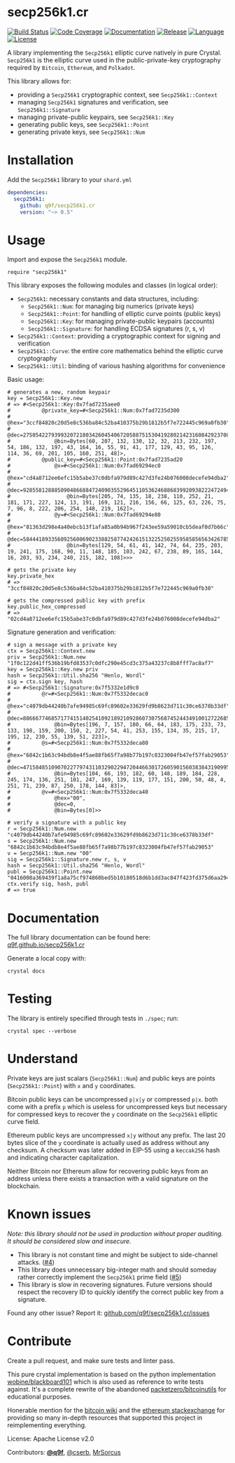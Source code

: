 # secp256k1.cr

[![Build Status](https://img.shields.io/github/workflow/status/q9f/secp256k1.cr/Nightly)](https://github.com/q9f/secp256k1.cr/actions)
[![Code Coverage](https://codecov.io/gh/q9f/secp256k1.cr/branch/main/graph/badge.svg?token=ngxRs9HdJA)](https://codecov.io/gh/q9f/secp256k1.cr)
[![Documentation](https://img.shields.io/badge/docs-html-black)](https://q9f.github.io/secp256k1.cr/)
[![Release](https://img.shields.io/github/v/release/q9f/secp256k1.cr?include_prereleases&color=black)](https://github.com/q9f/secp256k1.cr/releases/latest)
[![Language](https://img.shields.io/github/languages/top/q9f/secp256k1.cr?color=black)](https://github.com/q9f/secp256k1.cr/search?l=crystal)
[![License](https://img.shields.io/github/license/q9f/secp256k1.cr.svg?color=black)](LICENSE)

A library implementing the `Secp256k1` elliptic curve natively in pure Crystal.
`Secp256k1` is the elliptic curve used in the public-private-key cryptography required by `Bitcoin`, `Ethereum`, and `Polkadot`.

This library allows for:
* providing a `Secp256k1` cryptographic context, see `Secp256k1::Context`
* managing `Secp256k1` signatures and verification, see `Secp256k1::Signature`
* managing private-public keypairs, see `Secp256k1::Key`
* generating public keys, see `Secp256k1::Point`
* generating private keys, see `Secp256k1::Num`

# Installation

Add the `Secp256k1` library to your `shard.yml`

```yaml
dependencies:
  secp256k1:
    github: q9f/secp256k1.cr
    version: "~> 0.5"
```

# Usage

Import and expose the `Secp256k1` module.

```crystal
require "secp256k1"
```

This library exposes the following modules and classes (in logical order):

* `Secp256k1`: necessary constants and data structures, including:
  - `Secp256k1::Num`: for managing big numerics (private keys)
  - `Secp256k1::Point`: for handling of elliptic curve points (public keys)
  - `Secp256k1::Key`: for managing private-public keypairs (accounts)
  - `Secp256k1::Signature`: for handling ECDSA signatures (r, s, v)
* `Secp256k1::Context`: providing a cryptographic context for signing and verification
* `Secp256k1::Curve`: the entire core mathematics behind the elliptic curve cryptography
* `Secp256k1::Util`: binding of various hashing algorithms for convenience

Basic usage:

```crystal
# generates a new, random keypair
key = Secp256k1::Key.new
# => #<Secp256k1::Key:0x7fad7235aee0
#          @private_key=#<Secp256k1::Num:0x7fad7235d300
#              @hex="3ccf84820c20d5e8c536ba84c52ba410375b29b1812b5f7e722445c969a0fb30",
#              @dec=27505422793993207218034260454067205887515304192802142316084292370834437241648,
#              @bin=Bytes[60, 207, 132, 130, 12, 32, 213, 232, 197, 54, 186, 132, 197, 43, 164, 16, 55, 91, 41, 177, 129, 43, 95, 126, 114, 36, 69, 201, 105, 160, 251, 48]>,
#          @public_key=#<Secp256k1::Point:0x7fad7235ad20
#              @x=#<Secp256k1::Num:0x7fad69294ec0
#                  @hex="cd4a8712ee6efc15b5abe37c0dbfa979d89c427d3fe24b076008decefe94dba2",
#                  @dec=92855812888509048668847240903552964511053624688683992093822247249407942908834,
#                  @bin=Bytes[205, 74, 135, 18, 238, 110, 252, 21, 181, 171, 227, 124, 13, 191, 169, 121, 216, 156, 66, 125, 63, 226, 75, 7, 96, 8, 222, 206, 254, 148, 219, 162]>,
#              @y=#<Secp256k1::Num:0x7fad69294e80
#                  @hex="81363d298e4a40ebcb13f1afa85a0b94b967f243ee59a59010cb5deaf0d7b66c",
#                  @dec=58444189335609256006902338825877424261513225250255958585656342678587884156524,
#                  @bin=Bytes[129, 54, 61, 41, 142, 74, 64, 235, 203, 19, 241, 175, 168, 90, 11, 148, 185, 103, 242, 67, 238, 89, 165, 144, 16, 203, 93, 234, 240, 215, 182, 108]>>>

# gets the private key
key.private_hex
# => "3ccf84820c20d5e8c536ba84c52ba410375b29b1812b5f7e722445c969a0fb30"

# gets the compressed public key with prefix
key.public_hex_compressed
# => "02cd4a8712ee6efc15b5abe37c0dbfa979d89c427d3fe24b076008decefe94dba2"
```

Signature generation and verification:

```crystal
# sign a message with a private key
ctx = Secp256k1::Context.new
priv = Secp256k1::Num.new "1f0c122d41ff536b19bfd83537c0dfc290e45cd3c375a43237c8b8fff7ac8af7"
key = Secp256k1::Key.new priv
hash = Secp256k1::Util.sha256 "Henlo, Wordl"
sig = ctx.sign key, hash
# => #<Secp256k1::Signature:0x7f5332e1d9c0
#          @r=#<Secp256k1::Num:0x7f5332decac0
#              @hex="c4079db44240b7afe94985c69fc89602e33629fd9b8623d711c30ce6378b33df",
#              @dec=88666774685717741514025410921892109286073075687452443491001272268566542627807,
#              @bin=Bytes[196, 7, 157, 180, 66, 64, 183, 175, 233, 73, 133, 198, 159, 200, 150, 2, 227, 54, 41, 253, 155, 134, 35, 215, 17, 195, 12, 230, 55, 139, 51, 223]>,
#          @s=#<Secp256k1::Num:0x7f5332deca80
#              @hex="6842c1b63c94bdb8e4f5ae88fb65f7a98b77b197c8323004fb47ef57fab29053",
#              @dec=47158485109070227797431103290229472044663017260590156038384319099500326195283,
#              @bin=Bytes[104, 66, 193, 182, 60, 148, 189, 184, 228, 245, 174, 136, 251, 101, 247, 169, 139, 119, 177, 151, 200, 50, 48, 4, 251, 71, 239, 87, 250, 178, 144, 83]>,
#          @v=#<Secp256k1::Num:0x7f5332deca40
#              @hex="00",
#              @dec=0,
#              @bin=Bytes[0]>>

# verify a signature with a public key
r = Secp256k1::Num.new "c4079db44240b7afe94985c69fc89602e33629fd9b8623d711c30ce6378b33df"
s = Secp256k1::Num.new "6842c1b63c94bdb8e4f5ae88fb65f7a98b77b197c8323004fb47ef57fab29053"
v = Secp256k1::Num.new "00"
sig = Secp256k1::Signature.new r, s, v
hash = Secp256k1::Util.sha256 "Henlo, Wordl"
publ = Secp256k1::Point.new "0416008a369439f1a8a75cf974860bed5b10180518d6b1dd3ac847f423fd375d6aa29474394f0cd79d2ea543507d069e97339284f01bdbfd27392daec0ec553816"
ctx.verify sig, hash, publ
# => true
```

# Documentation

The full library documentation can be found here: [q9f.github.io/secp256k1.cr](https://q9f.github.io/secp256k1.cr/)

Generate a local copy with:

```shell
crystal docs
```

# Testing

The library is entirely specified through tests in `./spec`; run:

```shell
crystal spec --verbose
```

# Understand

Private keys are just scalars (`Secp256k1::Num`) and public keys are points (`Secp256k1::Point`) with `x` and `y` coordinates.

Bitcoin public keys can be uncompressed `p|x|y` or compressed `p|x`. both come with a prefix `p` which is useless for uncompressed keys but necessary for compressed keys to recover the `y` coordinate on the `Secp256k1` elliptic curve field.

Ethereum public keys are uncompressed `x|y` without any prefix. The last 20 bytes slice of the `y` coordinate is actually used as address without any checksum. A checksum was later added in EIP-55 using a `keccak256` hash and indicating character capitalization.

Neither Bitcoin nor Ethereum allow for recovering public keys from an address unless there exists a transaction with a valid signature on the blockchain.

# Known issues

_Note: this library should not be used in production without proper auditing. It should be considered slow and insecure._

* This library is not constant time and might be subject to side-channel attacks. ([#4](https://github.com/q9f/secp256k1.cr/issues/4))
* This library does unnecessary big-integer math and should someday rather correctly implement the `Secp256k1` prime field ([#5](https://github.com/q9f/secp256k1.cr/issues/5))
* This library is slow in recovering signatures. Future versions should respect the recovery ID to quickly identify the correct public key from a signature.

Found any other issue? Report it: [github.com/q9f/secp256k1.cr/issues](https://github.com/q9f/secp256k1.cr/issues)

# Contribute

Create a pull request, and make sure tests and linter pass.

This pure crystal implementation is based on the python implementation [wobine/blackboard101](https://github.com/wobine/blackboard101) which is also used as reference to write tests against. It's a complete rewrite of the abandoned [packetzero/bitcoinutils](https://github.com/packetzero/bitcoinutils) for educational purposes.

Honerable mention for the [bitcoin wiki](https://en.bitcoin.it/wiki/Main_Page) and the [ethereum stackexchange](https://ethereum.stackexchange.com/) for providing so many in-depth resources that supported this project in reimplementing everything.

License: Apache License v2.0

Contributors: [**@q9f**](https://github.com/q9f/), [@cserb](https://github.com/cserb), [MrSorcus](https://github.com/MrSorcus)

